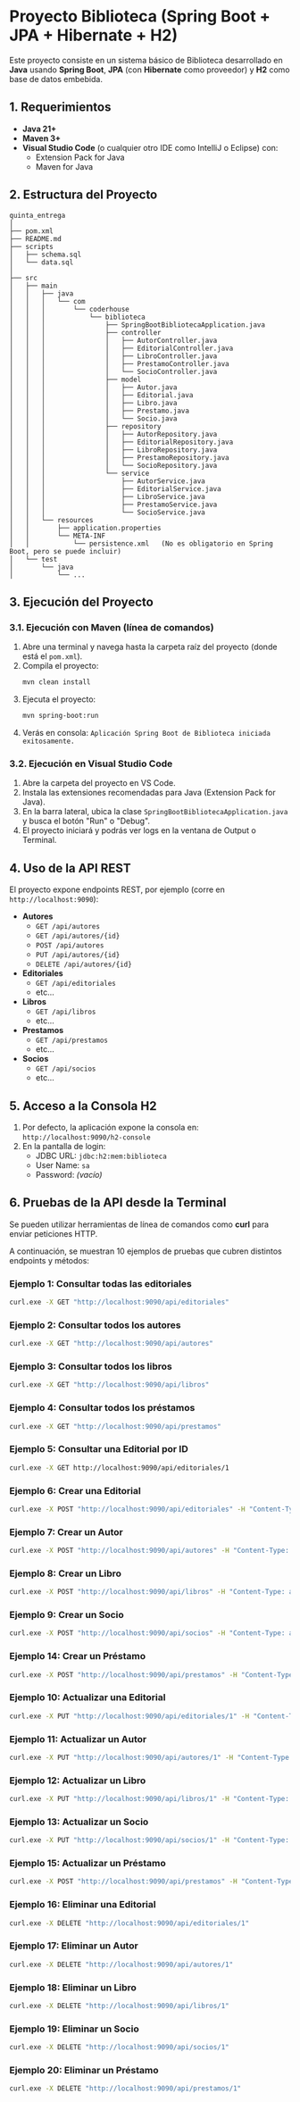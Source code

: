 # Proyecto Biblioteca (Spring Boot + JPA + Hibernate + H2)

Este proyecto consiste en un sistema básico de Biblioteca desarrollado en **Java** usando **Spring Boot**, **JPA** (con **Hibernate** como proveedor) y **H2** como base de datos embebida.

## 1. Requerimientos

- **Java 21+**
- **Maven 3+**
- **Visual Studio Code** (o cualquier otro IDE como IntelliJ o Eclipse) con:
  - Extension Pack for Java
  - Maven for Java

## 2. Estructura del Proyecto

```plaintext
quinta_entrega
│
├── pom.xml
├── README.md
├── scripts
│   ├── schema.sql
│   └── data.sql
│
├── src
│   ├── main
│   │   ├── java
│   │   │   └── com
│   │   │       └── coderhouse
│   │   │           └── biblioteca
│   │   │               ├── SpringBootBibliotecaApplication.java
│   │   │               ├── controller
│   │   │               │   ├── AutorController.java
│   │   │               │   ├── EditorialController.java
│   │   │               │   ├── LibroController.java
│   │   │               │   ├── PrestamoController.java
│   │   │               │   └── SocioController.java
│   │   │               ├── model
│   │   │               │   ├── Autor.java
│   │   │               │   ├── Editorial.java
│   │   │               │   ├── Libro.java
│   │   │               │   ├── Prestamo.java
│   │   │               │   └── Socio.java
│   │   │               ├── repository
│   │   │               │   ├── AutorRepository.java
│   │   │               │   ├── EditorialRepository.java
│   │   │               │   ├── LibroRepository.java
│   │   │               │   ├── PrestamoRepository.java
│   │   │               │   └── SocioRepository.java
│   │   │               └── service
│   │   │                   ├── AutorService.java
│   │   │                   ├── EditorialService.java
│   │   │                   ├── LibroService.java
│   │   │                   ├── PrestamoService.java
│   │   │                   └── SocioService.java
│   │   └── resources
│   │       ├── application.properties
│   │       └── META-INF
│   │           └── persistence.xml   (No es obligatorio en Spring Boot, pero se puede incluir)
│   └── test
│       └── java
│           └── ...
```

## 3. Ejecución del Proyecto

### 3.1. Ejecución con Maven (línea de comandos)

1. Abre una terminal y navega hasta la carpeta raíz del proyecto (donde está el `pom.xml`).
2. Compila el proyecto:
   ```bash
   mvn clean install
   ```
3. Ejecuta el proyecto:
   ```bash
   mvn spring-boot:run
   ```
4. Verás en consola: `Aplicación Spring Boot de Biblioteca iniciada exitosamente.`

### 3.2. Ejecución en Visual Studio Code

1. Abre la carpeta del proyecto en VS Code.
2. Instala las extensiones recomendadas para Java (Extension Pack for Java).
3. En la barra lateral, ubica la clase `SpringBootBibliotecaApplication.java` y busca el botón "Run" o "Debug".
4. El proyecto iniciará y podrás ver logs en la ventana de Output o Terminal.

## 4. Uso de la API REST

El proyecto expone endpoints REST, por ejemplo (corre en `http://localhost:9090`):

- **Autores**  
  - `GET /api/autores`  
  - `GET /api/autores/{id}`  
  - `POST /api/autores`  
  - `PUT /api/autores/{id}`  
  - `DELETE /api/autores/{id}`  
- **Editoriales**  
  - `GET /api/editoriales`  
  - etc...
- **Libros**  
  - `GET /api/libros`  
  - etc...
- **Prestamos**  
  - `GET /api/prestamos`  
  - etc...
- **Socios**  
  - `GET /api/socios`  
  - etc...

## 5. Acceso a la Consola H2

1. Por defecto, la aplicación expone la consola en:  
   `http://localhost:9090/h2-console`
2. En la pantalla de login:
   - JDBC URL: `jdbc:h2:mem:biblioteca`
   - User Name: `sa`
   - Password: *(vacío)*

## 6. Pruebas de la API desde la Terminal

Se pueden utilizar herramientas de línea de comandos como **curl** para enviar peticiones HTTP. 

A continuación, se muestran 10 ejemplos de pruebas que cubren distintos endpoints y métodos:

### Ejemplo 1: Consultar todas las editoriales

```bash
curl.exe -X GET "http://localhost:9090/api/editoriales"
```

### Ejemplo 2: Consultar todos los autores

```bash
curl.exe -X GET "http://localhost:9090/api/autores"
```

### Ejemplo 3: Consultar todos los libros

```bash
curl.exe -X GET "http://localhost:9090/api/libros"
```

### Ejemplo 4: Consultar todos los préstamos

```bash
curl.exe -X GET "http://localhost:9090/api/prestamos"
```

### Ejemplo 5: Consultar una Editorial por ID

```bash
curl.exe -X GET http://localhost:9090/api/editoriales/1
```

### Ejemplo 6: Crear una Editorial

```bash
curl.exe -X POST "http://localhost:9090/api/editoriales" -H "Content-Type: application/json" -d "{\"nombre\": \"Nueva Editorial desde POST\"}"
```

### Ejemplo 7: Crear un Autor

```bash
curl.exe -X POST "http://localhost:9090/api/autores" -H "Content-Type: application/json" -d "{\"nombre\": \"Autor Creado por POST\", \"nacionalidad\": \"Argentina\"}"
```

### Ejemplo 8: Crear un Libro

```bash
curl.exe -X POST "http://localhost:9090/api/libros" -H "Content-Type: application/json" -d "{\"titulo\": \"Libro Nuevo\", \"editorial\": {\"id\": 1}, \"autores\": [{\"id\": 1}, {\"id\": 2}]}"
```

### Ejemplo 9: Crear un Socio

```bash
curl.exe -X POST "http://localhost:9090/api/socios" -H "Content-Type: application/json" -d "{\"nombre\": \"Socio Nuevo\"}"
```

### Ejemplo 14: Crear un Préstamo

```bash
curl.exe -X POST "http://localhost:9090/api/prestamos" -H "Content-Type: application/json" -d "{\"socio\": {\"id\": 2}, \"libro\": {\"id\": 5}, \"fechaPrestamo\": \"2025-03-01\", \"fechaDevolucion\": null}"
```

### Ejemplo 10: Actualizar una Editorial

```bash
curl.exe -X PUT "http://localhost:9090/api/editoriales/1" -H "Content-Type: application/json" -d "{\"nombre\": \"Editorial Actualizada\"}"
```

### Ejemplo 11: Actualizar un Autor

```bash
curl.exe -X PUT "http://localhost:9090/api/autores/1" -H "Content-Type: application/json" -d "{\"nombre\": \"Autor Modificado\", \"nacionalidad\": \"Chile\"}"
```

### Ejemplo 12: Actualizar un Libro

```bash
curl.exe -X PUT "http://localhost:9090/api/libros/1" -H "Content-Type: application/json" -d "{\"titulo\": \"Título Modificado\", \"editorial\": {\"id\": 2}, \"autores\": [{\"id\": 3}]}"
```

### Ejemplo 13: Actualizar un Socio

```bash
curl.exe -X PUT "http://localhost:9090/api/socios/1" -H "Content-Type: application/json" -d "{\"nombre\": \"Socio Editado\"}"
```

### Ejemplo 15: Actualizar un Préstamo

```bash
curl.exe -X POST "http://localhost:9090/api/prestamos" -H "Content-Type: application/json" -d "{\"socio\": {\"id\": 2}, \"libro\": {\"id\": 5}, \"fechaPrestamo\": \"2025-03-01\", \"fechaDevolucion\": null}"
```

### Ejemplo 16: Eliminar una Editorial

```bash
curl.exe -X DELETE "http://localhost:9090/api/editoriales/1"
```

### Ejemplo 17: Eliminar un Autor

```bash
curl.exe -X DELETE "http://localhost:9090/api/autores/1"
```

### Ejemplo 18: Eliminar un Libro

```bash
curl.exe -X DELETE "http://localhost:9090/api/libros/1"
```

### Ejemplo 19: Eliminar un Socio

```bash
curl.exe -X DELETE "http://localhost:9090/api/socios/1"
```

### Ejemplo 20: Eliminar un Préstamo

```bash
curl.exe -X DELETE "http://localhost:9090/api/prestamos/1"
```